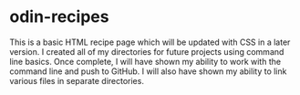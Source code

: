 # odin-recipes
This is a basic HTML recipe page which will be updated with CSS in a later version. I created all of my directories for future projects using command line basics. Once complete, I will have shown my ability to work with the command line and push to GitHub. I will also have shown my ability to link various files in separate directories.
